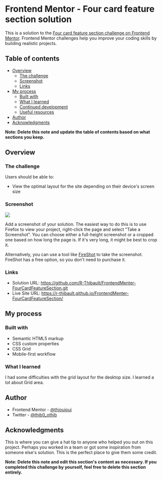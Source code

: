 # Frontend Mentor - Four card feature section solution

This is a solution to the [Four card feature section challenge on Frontend Mentor](https://www.frontendmentor.io/challenges/four-card-feature-section-weK1eFYK). Frontend Mentor challenges help you improve your coding skills by building realistic projects. 

## Table of contents

- [Overview](#overview)
  - [The challenge](#the-challenge)
  - [Screenshot](#screenshot)
  - [Links](#links)
- [My process](#my-process)
  - [Built with](#built-with)
  - [What I learned](#what-i-learned)
  - [Continued development](#continued-development)
  - [Useful resources](#useful-resources)
- [Author](#author)
- [Acknowledgments](#acknowledgments)

**Note: Delete this note and update the table of contents based on what sections you keep.**

## Overview

### The challenge

Users should be able to:

- View the optimal layout for the site depending on their device's screen size

### Screenshot

![](Frontend-Mentor-Four-card-feature-section-screenshot.jpg)

Add a screenshot of your solution. The easiest way to do this is to use Firefox to view your project, right-click the page and select "Take a Screenshot". You can choose either a full-height screenshot or a cropped one based on how long the page is. If it's very long, it might be best to crop it.

Alternatively, you can use a tool like [FireShot](https://getfireshot.com/) to take the screenshot. FireShot has a free option, so you don't need to purchase it. 


### Links

- Solution URL: https://github.com/R-Thibault/FrontendMenter-FourCardFeatureSection.git
- Live Site URL: https://r-thibault.github.io/FrontendMenter-FourCardFeatureSection/

## My process

### Built with

- Semantic HTML5 markup
- CSS custom properties
- CSS Grid
- Mobile-first workflow


### What I learned

I had some difficulties with the grid layout for the desktop size. I learned a lot about Grid area.


## Author


- Frontend Mentor - [@thiouioui](https://www.https://www.frontendmentor.io/profile/R-Thibault)
- Twitter - [@thib0_othib](https://www.https://twitter.com/thib0_othib)


## Acknowledgments

This is where you can give a hat tip to anyone who helped you out on this project. Perhaps you worked in a team or got some inspiration from someone else's solution. This is the perfect place to give them some credit.

**Note: Delete this note and edit this section's content as necessary. If you completed this challenge by yourself, feel free to delete this section entirely.**
